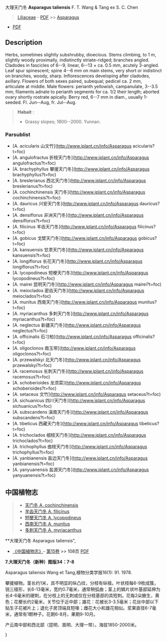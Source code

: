 大理天门冬 **Asparagus taliensis** F. T. Wang & Tang ex S. C. Chen

> [Liliaceae](http://www.iplant.cn/info/Liliaceae?t=foc) - [PDF](http://www.iplant.cn/foc/pdf/Liliaceae.pdf) >> [Asparagus](http://www.iplant.cn/info/Asparagus?t=foc)
 - [PDF](http://www.iplant.cn/foc/pdf/Asparagus.pdf)

## Description

Herbs, sometimes slightly subshrubby, dioecious. Stems climbing, to 1 m, slightly woody proximally, indistinctly striate-ridged; branches angled. Cladodes in fascicles of 6--9, linear, 6--13 × ca. 0.5 mm, acutely 3-angled. Leaf spur spinescent; spine 4--6 mm on main stems, very short or indistinct on branches, woody, sharp. Inflorescences developing after cladodes, axillary. Flowers of both sexes paired, subequal; pedicel ca. 2 mm, articulate at middle. Male flowers: perianth yellowish, campanulate, 3--3.5 mm; filaments adnate to perianth segments for ca. 1/2 their length; aborted ovary shortly rostrate apically. Berry red, 6--7 mm in diam., usually 1-seeded. Fl. Jun--Aug, fr. Jul--Aug.

> **Habait** : 
>* Grassy slopes; 1800--2000. Yunnan.

### Parsublist

* [A.  acicularis  山文竹](http://www.iplant.cn/info/Asparagus acicularis?t=foc)
* [A.  angulofractus  折枝天门冬](http://www.iplant.cn/info/Asparagus angulofractus?t=foc)
* [A.  brachyphyllus  攀援天门冬](http://www.iplant.cn/info/Asparagus brachyphyllus?t=foc)
* [A.  breslerianus  西北天门冬](http://www.iplant.cn/info/Asparagus breslerianus?t=foc)
* [A.  cochinchinensis  天门冬](http://www.iplant.cn/info/Asparagus cochinchinensis?t=foc)
* [A.  dauricus  兴安天门冬](http://www.iplant.cn/info/Asparagus dauricus?t=foc)
* [A.  densiflorus  非洲天门冬](http://www.iplant.cn/info/Asparagus densiflorus?t=foc)
* [A.  filicinus  羊齿天门冬](http://www.iplant.cn/info/Asparagus filicinus?t=foc)
* [A.  gobicus  戈壁天门冬](http://www.iplant.cn/info/Asparagus gobicus?t=foc)
* [A.  kansuensis  甘肃天门冬](http://www.iplant.cn/info/Asparagus kansuensis?t=foc)
* [A.  longiflorus  长花天门冬](http://www.iplant.cn/info/Asparagus longiflorus?t=foc)
* [A.  lycopodineus  短梗天门冬](http://www.iplant.cn/info/Asparagus lycopodineus?t=foc)
* [A.  mairei  昆明天门冬](http://www.iplant.cn/info/Asparagus mairei?t=foc)
* [A.  meioclados  密齿天门冬](http://www.iplant.cn/info/Asparagus meioclados?t=foc)
* [A.  munitus  西南天门冬](http://www.iplant.cn/info/Asparagus munitus?t=foc)
* [A.  myriacanthus  多刺天门冬](http://www.iplant.cn/info/Asparagus myriacanthus?t=foc)
* [A.  neglectus  新疆天门冬](http://www.iplant.cn/info/Asparagus neglectus?t=foc)
* [A.  officinalis  石刁柏](http://www.iplant.cn/info/Asparagus officinalis?t=foc)
* [A.  oligoclonos  南玉带](http://www.iplant.cn/info/Asparagus oligoclonos?t=foc)
* [A.  przewalskyi  北天门冬](http://www.iplant.cn/info/Asparagus przewalskyi?t=foc)
* [A.  racemosus  长刺天门冬](http://www.iplant.cn/info/Asparagus racemosus?t=foc)
* [A.  schoberioides  龙须菜](http://www.iplant.cn/info/Asparagus schoberioides?t=foc)
* [A.  setaceus  文竹](http://www.iplant.cn/info/Asparagus setaceus?t=foc)
* [A.  sichuanicus  四川天门冬](http://www.iplant.cn/info/Asparagus sichuanicus?t=foc)
* [A.  subscandens  滇南天门冬](http://www.iplant.cn/info/Asparagus subscandens?t=foc)
* [A.  tibeticus  西藏天门冬](http://www.iplant.cn/info/Asparagus tibeticus?t=foc)
* [A.  trichoclados  细枝天门冬](http://www.iplant.cn/info/Asparagus trichoclados?t=foc)
* [A.  trichophyllus  曲枝天门冬](http://www.iplant.cn/info/Asparagus trichophyllus?t=foc)
* [A.  yanbianensis  盐边天门冬](http://www.iplant.cn/info/Asparagus yanbianensis?t=foc)
* [A.  yanyuanensis  盐源天门冬](http://www.iplant.cn/info/Asparagus yanyuanensis?t=foc)

## 中国植物志

> * [天门冬  A.  cochinchinensis](Asparagus-cochinchinensis-天门冬.md)
> * [羊齿天门冬  A.  filicinus](Asparagus-filicinus-羊齿天门冬.md)
> * [短梗天门冬  A.  lycopodineus](Asparagus-lycopodineus-短梗天门冬.md)
> * [西南天门冬  A.  munitus](Asparagus-munitus-西南天门冬.md)
> * [多刺天门冬  A.  myriacanthus](Asparagus-myriacanthus-多刺天门冬.md)

**大理天门冬 Asparagus taliensis",

* [《中国植物志》](http://www.iplant.cn/frps)- [第15卷](http://www.iplant.cn/frps/vol/15) >> 108页 [PDF](http://www.iplant.cn/frps/pdf/15/108.pdf)

**7.大理天门冬（新种）图版34：7-8**

Asparagus taliensis Wang et Tang,植物分类学报16(1): 91. 1978.

攀援植物。茎长约1米，具不明显的纵凸纹，分枝有纵稜。叶状枝每6-9枚成簇，锐三稜形，长6-13毫米，宽约0.7毫米，通常稍弧曲；茎上的鳞片状叶基部延伸为长4-6毫米的硬刺，在分枝上的无刺或仅在分枝基部的具短刺。花每2朵腋生，黄色；花梗长约2毫米，关节位于近中部；雄花：花被长3-3.5毫米；花丝中部以下贴生子花被片上；退化子房顶端具短喙；雌花大小和雄花相似。浆果直径6-7毫米，通常有1颗种子。花期6-8月，果期9-10月。

产云南中部和西北部（昆明、嵩明、大理一带）。海拔1850-2000米。

}